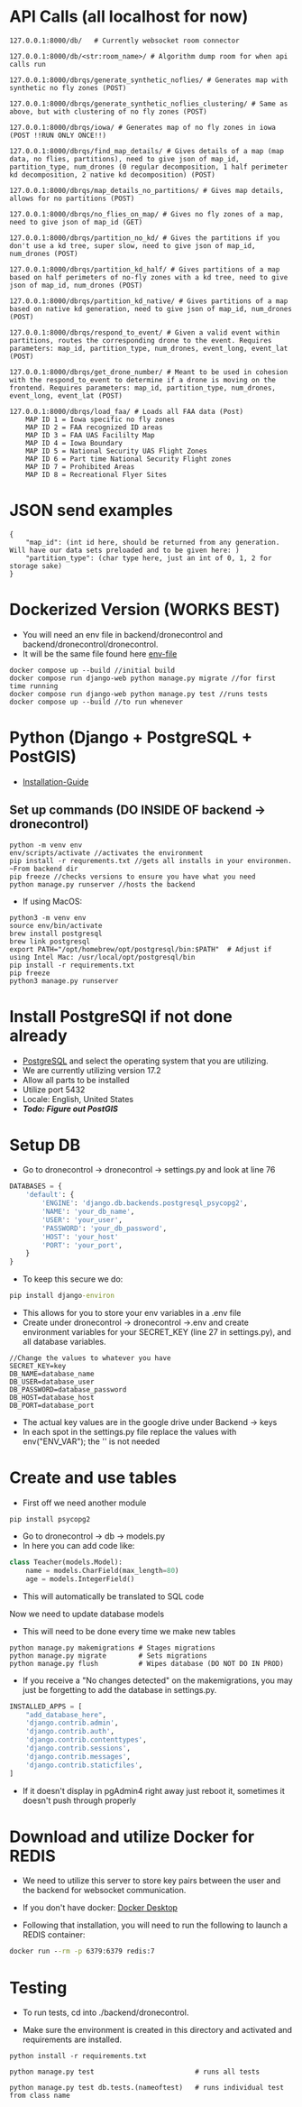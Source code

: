 # API Calls (all localhost for now)
```
127.0.0.1:8000/db/   # Currently websocket room connector

127.0.0.1:8000/db/<str:room_name>/ # Algorithm dump room for when api calls run

127.0.0.1:8000/dbrqs/generate_synthetic_noflies/ # Generates map with synthetic no fly zones (POST)

127.0.0.1:8000/dbrqs/generate_synthetic_noflies_clustering/ # Same as above, but with clustering of no fly zones (POST)

127.0.0.1:8000/dbrqs/iowa/ # Generates map of no fly zones in iowa (POST !!RUN ONLY ONCE!!)

127.0.0.1:8000/dbrqs/find_map_details/ # Gives details of a map (map data, no flies, partitions), need to give json of map_id, partition_type, num_drones (0 regular decomposition, 1 half perimeter kd decomposition, 2 native kd decomposition) (POST)

127.0.0.1:8000/dbrqs/map_details_no_partitions/ # Gives map details, allows for no partitions (POST)

127.0.0.1:8000/dbrqs/no_flies_on_map/ # Gives no fly zones of a map, need to give json of map_id (GET)

127.0.0.1:8000/dbrqs/partition_no_kd/ # Gives the partitions if you don't use a kd tree, super slow, need to give json of map_id, num_drones (POST)

127.0.0.1:8000/dbrqs/partition_kd_half/ # Gives partitions of a map based on half perimeters of no-fly zones with a kd tree, need to give json of map_id, num_drones (POST)

127.0.0.1:8000/dbrqs/partition_kd_native/ # Gives partitions of a map based on native kd generation, need to give json of map_id, num_drones (POST)

127.0.0.1:8000/dbrqs/respond_to_event/ # Given a valid event within partitions, routes the corresponding drone to the event. Requires parameters: map_id, partition_type, num_drones, event_long, event_lat (POST)

127.0.0.1:8000/dbrqs/get_drone_number/ # Meant to be used in cohesion with the respond_to_event to determine if a drone is moving on the frontend. Requires parameters: map_id, partition_type, num_drones, event_long, event_lat (POST)

127.0.0.1:8000/dbrqs/load_faa/ # Loads all FAA data (Post)
    MAP ID 1 = Iowa specific no fly zones
    MAP ID 2 = FAA recognized ID areas
    MAP ID 3 = FAA UAS Facililty Map
    MAP ID 4 = Iowa Boundary
    MAP ID 5 = National Security UAS Flight Zones
    MAP ID 6 = Part time National Security Flight zones
    MAP ID 7 = Prohibited Areas
    MAP ID 8 = Recreational Flyer Sites
```
# JSON send examples
```
{
    "map_id": (int id here, should be returned from any generation. Will have our data sets preloaded and to be given here: )
    "partition_type": (char type here, just an int of 0, 1, 2 for storage sake)
}
```

# Dockerized Version (WORKS BEST)
- You will need an env file in backend/dronecontrol and backend/dronecontrol/dronecontrol. 
- It will be the same file found here [env-file](https://drive.google.com/drive/u/2/folders/1anXl2_ohDmIr829HUEVQrobxA3JQmhjj)
``` To run the docker
docker compose up --build //initial build
docker compose run django-web python manage.py migrate //for first time running
docker compose run django-web python manage.py test //runs tests
docker compose up --build //to run whenever
```

# Python (Django + PostgreSQL + PostGIS)
- [Installation-Guide](https://stackpython.medium.com/how-to-start-django-project-with-a-database-postgresql-aaa1d74659d8)

## Set up commands (DO INSIDE OF backend -> dronecontrol)

```commands (Windows)
python -m venv env
env/scripts/activate //activates the environment
pip install -r requrements.txt //gets all installs in your environmen. ~From backend dir
pip freeze //checks versions to ensure you have what you need
python manage.py runserver //hosts the backend
```
- If using MacOS:
```commands (MacOS)
python3 -m venv env           
source env/bin/activate   
brew install postgresql
brew link postgresql
export PATH="/opt/homebrew/opt/postgresql/bin:$PATH"  # Adjust if using Intel Mac: /usr/local/opt/postgresql/bin
pip install -r requirements.txt 
pip freeze                       
python3 manage.py runserver      
```

# Install PostgreSQl if not done already

- [PostgreSQL](https://www.enterprisedb.com/downloads/postgres-postgresql-downloads) and select the operating system that you are utilizing. 
- We are currently utilizing version 17.2
- Allow all parts to be installed
- Utilize port 5432
- Locale: English, United States
- ***Todo: Figure out PostGIS***

# Setup DB
- Go to dronecontrol -> dronecontrol -> settings.py and look at line 76

```python
DATABASES = {
    'default': {
        'ENGINE': 'django.db.backends.postgresql_psycopg2',
        'NAME': 'your_db_name',
        'USER': 'your_user',
        'PASSWORD': 'your_db_password',
        'HOST': 'your_host'
        'PORT': 'your_port',
    }
}
```
- To keep this secure we do:
```cmd
pip install django-environ
```
- This allows for you to store your env variables in a .env file
- Create under dronecontrol -> dronecontrol ->.env and create environment variables for your SECRET_KEY (line 27 in settings.py), and all database variables.

```variables
//Change the values to whatever you have
SECRET_KEY=key
DB_NAME=database_name
DB_USER=database_user
DB_PASSWORD=database_password
DB_HOST=database_host
DB_PORT=database_port
```
- The actual key values are in the google drive under Backend -> keys
- In each spot in the settings.py file replace the values with env("ENV_VAR"); the '' is not needed

# Create and use tables
- First off we need another module
```command
pip install psycopg2
```
- Go to dronecontrol -> db -> models.py
- In here you can add code like:

```python
class Teacher(models.Model):
    name = models.CharField(max_length=80)
    age = models.IntegerField()
```
- This will automatically be translated to SQL code

Now we need to update database models
- This will need to be done every time we make new tables

```commands
python manage.py makemigrations # Stages migrations
python manage.py migrate        # Sets migrations
python manage.py flush          # Wipes database (DO NOT DO IN PROD)
```

- If you receive a "No changes detected" on the makemigrations, you may just be forgetting to add the database in settings.py.

```python
INSTALLED_APPS = [
    "add_database_here",
    'django.contrib.admin',
    'django.contrib.auth',
    'django.contrib.contenttypes',
    'django.contrib.sessions',
    'django.contrib.messages',
    'django.contrib.staticfiles',
]
```

- If it doesn't display in pgAdmin4 right away just reboot it, sometimes it doesn't push through properly

# Download and utilize Docker for REDIS
- We need to utilize this server to store key pairs between the user and the backend for websocket communication.

- If you don't have docker: [Docker Desktop](https://www.docker.com/products/docker-desktop/)

- Following that installation, you will need to run the following to launch a REDIS container:

```cmd
docker run --rm -p 6379:6379 redis:7
```
# Testing
- To run tests, cd into ./backend/dronecontrol.

- Make sure the environment is created in this directory and activated and requirements are installed.
```
python install -r requirements.txt

python manage.py test                         # runs all tests

python manage.py test db.tests.(nameoftest)   # runs individual test from class name
```
